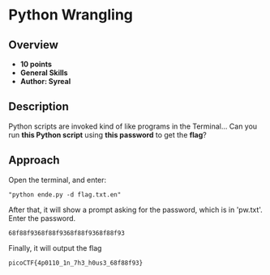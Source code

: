 # Python Wrangling

## Overview
- **10 points**
- **General Skills**
- **Author: Syreal**

## Description
Python scripts are invoked kind of like programs in the Terminal... Can you run **this Python script** using **this password** to get the **flag**?

## Approach
Open the terminal, and enter: 
```
"python ende.py -d flag.txt.en"
```

After that, it will show a prompt asking for the password, which is in 'pw.txt'. Enter the password.
```
68f88f9368f88f9368f88f9368f88f93
```

Finally, it will output the flag
```
picoCTF{4p0110_1n_7h3_h0us3_68f88f93}
```
